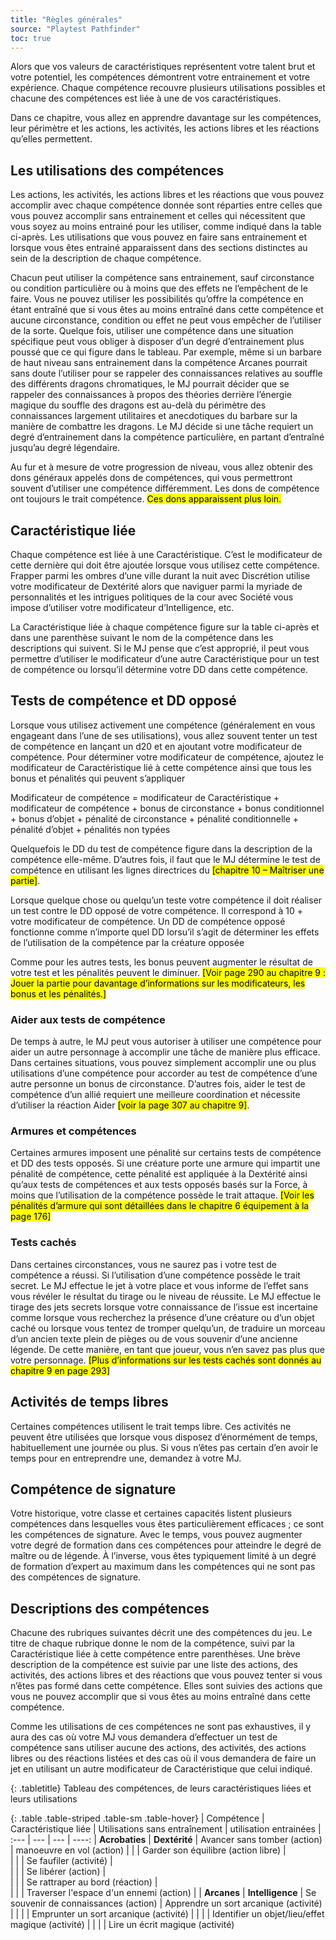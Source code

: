 ```yaml
---
title: "Règles générales"
source: "Playtest Pathfinder"
toc: true
---
```


Alors que vos valeurs de caractéristiques représentent votre talent brut et votre potentiel, les compétences démontrent votre entrainement et votre expérience. Chaque compétence recouvre plusieurs utilisations possibles et chacune des compétences est liée à une de vos caractéristiques.

Dans ce chapitre, vous allez en apprendre davantage sur les compétences, leur périmètre et les actions, les activités, les actions libres et les réactions qu’elles permettent.


## Les utilisations des compétences

Les actions, les activités, les actions libres et les réactions que vous pouvez accomplir avec chaque compétence donnée sont réparties entre celles que vous pouvez accomplir sans entrainement et celles qui nécessitent que vous soyez au moins entrainé pour les utiliser, comme indiqué dans la table ci-après. Les utilisations que vous pouvez en faire sans entrainement et lorsque vous êtes entrainé apparaissent dans des sections distinctes au sein de la description de chaque compétence.

Chacun peut utiliser la compétence sans entrainement, sauf circonstance ou condition particulière ou à moins que des effets ne l’empêchent de le faire. Vous ne pouvez utiliser les possibilités qu’offre la compétence en étant entraîné que si vous êtes au moins entraîné dans cette compétence et aucune circonstance, condition ou effet ne peut vous empêcher de l’utiliser de la sorte. Quelque fois, utiliser une compétence dans une situation spécifique peut vous obliger à disposer d’un degré d’entrainement plus poussé que ce qui figure dans le tableau. Par exemple, même si un barbare de haut niveau sans entrainement dans la compétence Arcanes pourrait sans doute l’utiliser pour se rappeler des connaissances relatives au souffle des différents dragons chromatiques, le MJ pourrait décider que se rappeler des connaissances à propos des théories derrière l’énergie magique du souffle des dragons est au-delà du périmètre des connaissances largement utilitaires et anecdotiques du barbare sur la manière de combattre les dragons. Le MJ décide si une tâche requiert un degré d’entrainement dans la compétence particulière, en partant d’entraîné jusqu’au degré légendaire.

Au fur et à mesure de votre progression de niveau, vous allez obtenir des dons généraux appelés dons de compétences, qui vous permettront souvent d’utiliser une compétence différemment. Les dons de compétence ont toujours le trait compétence. <mark>Ces dons apparaissent plus loin.</mark>

## Caractéristique liée

Chaque compétence est liée à une Caractéristique. C’est le modificateur de cette dernière qui doit être ajoutée lorsque vous utilisez cette compétence. Frapper parmi les ombres d’une ville durant la nuit avec Discrétion utilise votre modificateur de Dextérité alors que naviguer parmi la myriade de personnalités et les intrigues politiques de la cour avec Société vous impose d’utiliser votre modificateur d’Intelligence, etc.

La Caractéristique liée à chaque compétence figure sur la table ci-après et dans une parenthèse suivant le nom de la compétence dans les descriptions qui suivent. Si le MJ pense que c’est approprié, il peut vous permettre d’utiliser le modificateur d’une autre Caractéristique pour un test de compétence ou lorsqu’il détermine votre DD dans cette compétence.

## Tests de compétence et DD opposé

Lorsque vous utilisez activement une compétence (généralement en vous engageant dans l’une de ses utilisations), vous allez souvent tenter un test de compétence en lançant un d20 et en ajoutant votre modificateur de compétence. Pour déterminer votre modificateur de compétence, ajoutez le modificateur de Caractéristique lié à cette compétence ainsi que tous les bonus et pénalités qui peuvent s’appliquer

Modificateur de compétence = modificateur de Caractéristique + modificateur de compétence + bonus de circonstance + bonus conditionnel + bonus d’objet + pénalité de circonstance + pénalité conditionnelle + pénalité d’objet + pénalités non typées

Quelquefois le DD du test de compétence figure dans la description de la compétence elle-même. D’autres fois, il faut que le MJ détermine le test de compétence en utilisant les lignes directrices du <mark>[chapitre 10 – Maîtriser une partie]</mark>.

Lorsque quelque chose ou quelqu’un teste votre compétence il doit réaliser un test contre le DD opposé de votre compétence. Il correspond à 10 + votre modificateur de compétence. Un DD de compétence opposé fonctionne comme n’importe quel DD lorsu’il s’agit de déterminer les effets de l’utilisation de la compétence par la créature opposée 

Comme pour les autres tests, les bonus peuvent augmenter le résultat de votre test et les pénalités peuvent le diminuer. <mark>[Voir page 290 au chapitre 9 : Jouer la partie pour davantage d’informations sur les modificateurs, les bonus et les pénalités.]</mark>

### Aider aux tests de compétence

De temps à autre, le MJ peut vous autoriser à utiliser une compétence pour aider un autre personnage à accomplir une tâche de manière plus efficace. Dans certaines situations, vous pouvez simplement accomplir une ou plus utilisations d’une compétence pour accorder au test de compétence d’une autre personne un bonus de circonstance. D’autres fois, aider le test de compétence d’un allié requiert une meilleure coordination et nécessite d’utiliser la réaction Aider <mark>[voir la page 307 au chapitre 9]</mark>.

### Armures et compétences

Certaines armures imposent une pénalité sur certains tests de compétence et DD des tests opposés. Si une créature porte une armure qui impartit une pénalité de compétence, cette pénalité est appliquée à la Dextérité ainsi qu’aux tests de compétences et aux tests opposés basés sur la Force, à moins que l’utilisation de la compétence possède le trait attaque. <mark>[Voir les pénalités d’armure qui sont détaillées dans le chapitre 6 équipement à la page 176]</mark>

### Tests cachés

Dans certaines circonstances, vous ne saurez pas i votre test de compétence a réussi. Si l’utilisation d’une compétence possède le trait secret. Le MJ effectue le jet à votre place et vous informe de l’effet sans vous révéler le résultat du tirage ou le niveau de réussite. Le MJ effectue le tirage des jets secrets lorsque votre connaissance de l’issue est incertaine comme lorsque vous recherchez la présence d’une créature ou d’un objet caché ou lorsque vous tentez de tromper quelqu’un, de traduire un morceau d’un ancien texte plein de pièges ou de vous souvenir d’une ancienne légende. De cette manière, en tant que joueur, vous n’en savez pas plus que votre personnage. <mark>[Plus d’informations sur les tests cachés sont donnés au chapitre 9 en page 293]</mark>

## Activités de temps libres

Certaines compétences utilisent le trait temps libre. Ces activités ne peuvent être utilisées que lorsque vous disposez d’énormément de temps, habituellement une journée ou plus. Si vous n’êtes pas certain d’en avoir le temps pour en entreprendre une, demandez à votre MJ.

## Compétence de signature

Votre historique, votre classe et certaines capacités listent plusieurs compétences dans lesquelles vous êtes particulièrement efficaces ; ce sont les compétences de signature. Avec le temps, vous pouvez augmenter votre degré de formation dans ces compétences pour atteindre le degré de maître ou de légende. À l’inverse, vous êtes typiquement limité à un degré de formation d’expert au maximum dans les compétences qui ne sont pas des compétences de signature.

## Descriptions des compétences

Chacune des rubriques suivantes décrit une des compétences du jeu. Le titre de chaque rubrique donne le nom de la compétence, suivi par la Caractéristique liée à cette compétence entre parenthèses. Une brève description de la compétence est suivie par une liste des actions, des activités, des actions libres et des réactions que vous pouvez tenter si vous n’êtes pas formé dans cette compétence. Elles sont suivies des actions que vous ne pouvez accomplir que si vous êtes au moins entraîné dans cette compétence.

Comme les utilisations de ces compétences ne sont pas exhaustives, il y aura des cas où votre MJ vous demandera d’effectuer un test de compétence sans utiliser aucune des actions, des activités, des actions libres ou des réactions listées et des cas où il vous demandera de faire un jet en utilisant un autre modificateur de Caractéristique que celui indiqué.

{: .tabletitle}
Tableau des compétences, de leurs caractéristiques liées et leurs utilisations

{: .table .table-striped .table-sm .table-hover}
| Compétence | Caractéristique liée	| Utilisations sans entraînement | utilisation entrainées
| :--- | --- | --- | ----: 
| **Acrobaties** | **Dextérité** | Avancer sans tomber (action) | manoeuvre en vol (action)
|   |   | Garder son équilibre (action libre) |   
|   |   | Se faufiler (activité) |  	
|   |   | Se libérer (action) |   
|   |   | Se rattraper au bord (réaction) |  
|   |   | Traverser l'espace d'un ennemi (action) | 
| **Arcanes** | **Intelligence** | Se souvenir de connaissances (action) | Apprendre un sort arcanique (activité)
|   |   |   | Emprunter un sort arcanique (activité)
|   |   |   | Identifier un objet/lieu/effet magique (activité)
|   |   |   | Lire un écrit magique (activité)
